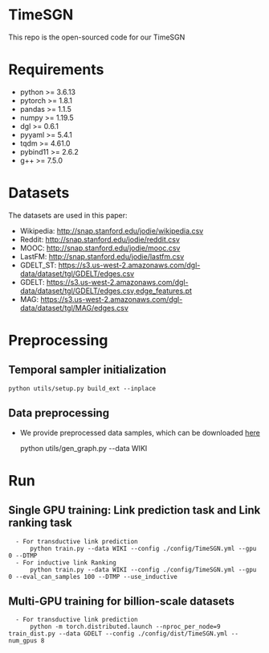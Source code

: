 # TimeSGN

This repo is the open-sourced code for our TimeSGN 

# Requirements

- python >= 3.6.13
- pytorch >= 1.8.1
- pandas >= 1.1.5
- numpy >= 1.19.5
- dgl >= 0.6.1
- pyyaml >= 5.4.1
- tqdm >= 4.61.0
- pybind11 >= 2.6.2
- g++ >= 7.5.0

# Datasets
The datasets are used in this paper:
- Wikipedia: http://snap.stanford.edu/jodie/wikipedia.csv
- Reddit: http://snap.stanford.edu/jodie/reddit.csv
- MOOC: http://snap.stanford.edu/jodie/mooc.csv
- LastFM: http://snap.stanford.edu/jodie/lastfm.csv
- GDELT_ST: https://s3.us-west-2.amazonaws.com/dgl-data/dataset/tgl/GDELT/edges.csv
- GDELT: https://s3.us-west-2.amazonaws.com/dgl-data/dataset/tgl/GDELT/edges.csv,edge_features.pt
- MAG: https://s3.us-west-2.amazonaws.com/dgl-data/dataset/tgl/MAG/edges.csv

# Preprocessing
  ## Temporal sampler initialization

    python utils/setup.py build_ext --inplace

  ## Data preprocessing
  - We provide preprocessed data samples, which can be downloaded [here](https://drive.google.com/drive/folders/1Nr9bL6rEkioR9gzftEPP3fk4J7pLodLs?usp=sharing)
  
    python utils/gen_graph.py --data WIKI



# Run
  ## Single GPU training: Link prediction task and Link ranking task
  
  
      - For transductive link prediction
          python train.py --data WIKI --config ./config/TimeSGN.yml --gpu 0 --DTMP
      - For inductive link Ranking
          python train.py --data WIKI --config ./config/TimeSGN.yml --gpu 0 --eval_can_samples 100 --DTMP --use_inductive 

 
  ## Multi-GPU training for billion-scale datasets
      
      - For transductive link prediction
          python -m torch.distributed.launch --nproc_per_node=9 train_dist.py --data GDELT --config ./config/dist/TimeSGN.yml --num_gpus 8 
      

